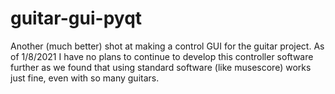 # guitar-gui-pyqt

Another (much better) shot at making a control GUI for the guitar project. As of 1/8/2021 I have no plans to continue to develop this controller software further as we found that using standard software (like musescore) works just fine, even with so many guitars.
